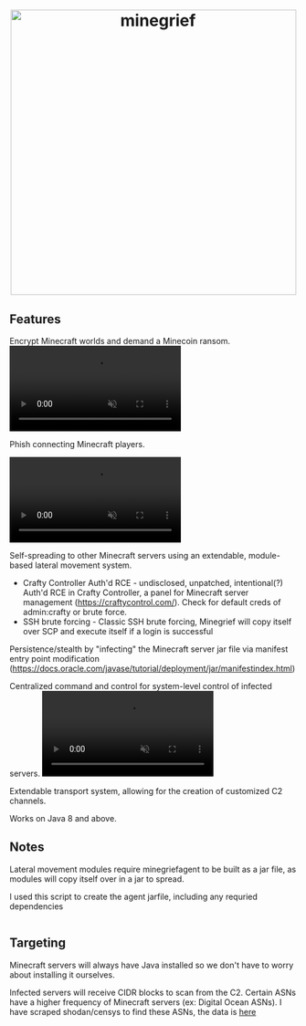 <h1 align="center">
  <img src="https://github.com/user-attachments/assets/251374d0-b0d6-4808-91d7-9400f692101e" alt="minegrief" width="500px" height=auto>
  <br>
</h1>


## Features
Encrypt Minecraft worlds and demand a Minecoin ransom.
<video src="https://github.com/user-attachments/assets/2db17e66-bf90-494a-bf67-0815976330ec" autoplay muted loop playsinline style="max-width: 100%;"></video>

Phish connecting Minecraft players.

<video src="https://github.com/user-attachments/assets/67b052fb-45ac-42bb-96d5-a57c177bd353" autoplay muted loop playsinline style="max-width: 100%;"></video>

Self-spreading to other Minecraft servers using an extendable, module-based lateral movement system.
  - Crafty Controller Auth'd RCE - undisclosed, unpatched, intentional(?) Auth'd RCE in Crafty Controller, a panel for Minecraft server management (https://craftycontrol.com/). Check for default creds of admin:crafty or brute force.
  - SSH brute forcing - Classic SSH brute forcing, Minegrief will copy itself over SCP and execute itself if a login is successful

Persistence/stealth by "infecting" the Minecraft server jar file via manifest entry point modification (https://docs.oracle.com/javase/tutorial/deployment/jar/manifestindex.html)

Centralized command and control for system-level control of infected servers.
<video src="https://github.com/user-attachments/assets/428ca357-8954-4efa-aafd-4754bc640040" autoplay muted loop playsinline style="max-width: 100%;"></video>


Extendable transport system, allowing for the creation of customized C2 channels.

Works on Java 8 and above.


## Notes
Lateral movement modules require minegriefagent to be built as a jar file, as modules will copy itself over in a jar to spread.

I used this script to create the agent jarfile, including any requried dependencies
```bash

```

## Targeting
Minecraft servers will always have Java installed so we don't have to worry about installing it ourselves.

Infected servers will receive CIDR blocks to scan from the C2. Certain ASNs have a higher frequency of Minecraft servers (ex: Digital Ocean ASNs).  I have scraped shodan/censys to find these ASNs, the data is [here](top-asn.csv)
